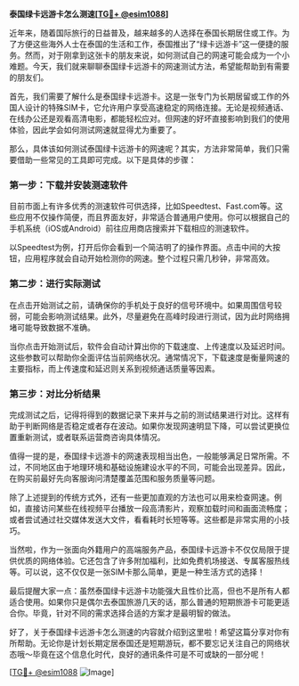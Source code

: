 **泰国绿卡远游卡怎么测速[[TG💪+ @esim1088](https://t.me/s/esim1088)]**

近年来，随着国际旅行的日益普及，越来越多的人选择在泰国长期居住或工作。为了方便这些海外人士在泰国的生活和工作，泰国推出了“绿卡远游卡”这一便捷的服务。然而，对于刚拿到这张卡的朋友来说，如何测试自己的网速可能会成为一个小难题。今天，我们就来聊聊泰国绿卡远游卡的网速测试方法，希望能帮助到有需要的朋友们。

首先，我们需要了解什么是泰国绿卡远游卡。这是一张专门为长期居留或工作的外国人设计的特殊SIM卡，它允许用户享受高速稳定的网络连接。无论是视频通话、在线办公还是观看高清电影，都能轻松应对。但网速的好坏直接影响到我们的使用体验，因此学会如何测试网速就显得尤为重要了。

那么，具体该如何测试泰国绿卡远游卡的网速呢？其实，方法非常简单，我们只需要借助一些常见的工具即可完成。以下是具体的步骤：

### 第一步：下载并安装测速软件

目前市面上有许多优秀的测速软件可供选择，比如Speedtest、Fast.com等。这些应用不仅操作简便，而且界面友好，非常适合普通用户使用。你可以根据自己的手机系统（iOS或Android）前往应用商店搜索并下载相应的测速软件。

以Speedtest为例，打开后你会看到一个简洁明了的操作界面。点击中间的大按钮，应用程序就会自动开始检测你的网速。整个过程只需几秒钟，非常高效。

### 第二步：进行实际测试

在点击开始测试之前，请确保你的手机处于良好的信号环境中。如果周围信号较弱，可能会影响测试结果。此外，尽量避免在高峰时段进行测试，因为此时网络拥堵可能导致数据不准确。

当你点击开始测试后，软件会自动计算出你的下载速度、上传速度以及延迟时间。这些参数可以帮助你全面评估当前网络状况。通常情况下，下载速度是衡量网速的主要指标，而上传速度和延迟则关系到视频通话质量等因素。

### 第三步：对比分析结果

完成测试之后，记得将得到的数据记录下来并与之前的测试结果进行对比。这样有助于判断网络是否稳定或者存在波动。如果你发现网速明显下降，可以尝试更换位置重新测试，或者联系运营商咨询具体情况。

值得一提的是，泰国绿卡远游卡的网速表现相当出色，一般能够满足日常所需。不过，不同地区由于地理环境和基础设施建设水平的不同，可能会出现差异。因此，在购买前最好先向客服询问清楚覆盖范围和服务质量等问题。

除了上述提到的传统方式外，还有一些更加直观的方法也可以用来检查网速。例如，直接访问某些在线视频平台播放一段高清影片，观察加载时间和画面流畅度；或者尝试通过社交媒体发送大文件，看看耗时长短等等。这些都是非常实用的小技巧。

当然啦，作为一张面向外籍用户的高端服务产品，泰国绿卡远游卡不仅仅局限于提供优质的网络体验。它还包含了许多附加福利，比如免费机场接送、专属客服热线等。可以说，这不仅仅是一张SIM卡那么简单，更是一种生活方式的选择！

最后提醒大家一点：虽然泰国绿卡远游卡功能强大且性价比高，但也不是所有人都适合使用。如果你只是偶尔去泰国旅游几天的话，那么普通的短期旅游卡可能更适合你。毕竟，针对不同的需求选择合适的方案才是最明智的做法。

好了，关于泰国绿卡远游卡怎么测速的内容就介绍到这里啦！希望这篇分享对你有所帮助。无论你是计划长期定居泰国还是短期游玩，都不要忘记关注自己的网络状态哦～毕竟在这个信息化时代，良好的通讯条件可是不可或缺的一部分呢！

[[TG💪+ @esim1088](https://t.me/s/esim1088) ![Image](https://i.postimg.cc/4NQfJmqS/Snipaste-2025-05-13-00-14-12.png)]